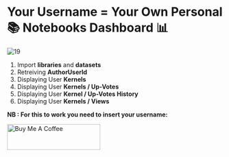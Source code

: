 # Your Username = Your Own Personal 📚 Notebooks Dashboard 📊

![19](https://github.com/user-attachments/assets/1a465ac1-b8ed-482a-9924-17f745e5e220)

1. Import **libraries** and **datasets** 
2. Retreiving **AuthorUserId**
3. Displaying User **Kernels**
4. Displaying User **Kernels / Up-Votes**
5. Displaying User **Kernel / Up-Votes History**
6. Displaying User **Kernels / Views**

**NB : For this to work you need to insert your username:**

<a href="https://www.buymeacoffee.com/yassirachag" target="_blank"><img src="https://cdn.buymeacoffee.com/buttons/v2/default-yellow.png" alt="Buy Me A Coffee" style="height: 60px !important;width: 217px !important;" ></a>
